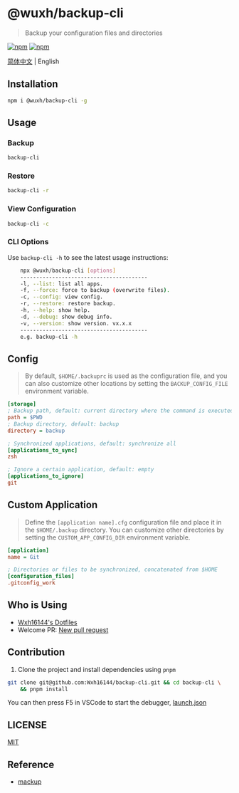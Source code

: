 # @wuxh/backup-cli

> Backup your configuration files and directories

[![npm](https://img.shields.io/npm/v/@wuxh/backup-cli.svg?style=for-the-badge)](https://www.npmjs.com/package/@wuxh/backup-cli)
[![npm](https://img.shields.io/npm/dt/@wuxh/backup-cli.svg?style=for-the-badge)](https://www.npmjs.com/package/@wuxh/backup-cli)

[简体中文](./README.md) | English

## Installation

```bash
npm i @wuxh/backup-cli -g
```

## Usage

### Backup

```bash
backup-cli
```

### Restore

```bash
backup-cli -r
```

### View Configuration

```bash
backup-cli -c
```

### CLI Options

Use `backup-cli -h` to see the latest usage instructions:

```bash
    npx @wuxh/backup-cli [options]
    ----------------------------------------
    -l, --list: list all apps.
    -f, --force: force to backup (overwrite files).
    -c, --config: view config.
    -r, --restore: restore backup.
    -h, --help: show help.
    -d, --debug: show debug info.
    -v, --version: show version. vx.x.x
    ----------------------------------------
    e.g. backup-cli -h
```

## Config

> By default, `$HOME/.backuprc` is used as the configuration file, and you can also customize other locations by setting the `BACKUP_CONFIG_FILE` environment variable.

```ini
[storage]
; Backup path, default: current directory where the command is executed.
path = $PWD
; Backup directory, default: backup
directory = backup

; Synchronized applications, default: synchronize all
[applications_to_sync]
zsh

; Ignore a certain application, default: empty
[applications_to_ignore]
git

```

## Custom Application

> Define the `[application name].cfg` configuration file and place it in the `$HOME/.backup` directory. You can customize other directories by setting the `CUSTOM_APP_CONFIG_DIR` environment variable.

```ini
[application]
name = Git

; Directories or files to be synchronized, concatenated from $HOME
[configuration_files]
.gitconfig_work
```

## Who is Using

- [Wxh16144's Dotfiles](https://github.com/Wxh16144/dotfiles)
- Welcome PR: [New pull request](https://github.com/Wxh16144/backup-cli/pulls)

## Contribution

1. Clone the project and install dependencies using `pnpm`

```bash
git clone git@github.com:Wxh16144/backup-cli.git && cd backup-cli \
    && pnpm install
```

You can then press F5 in VSCode to start the debugger, [launch.json](./.vscode/launch.json)

## LICENSE

[MIT](./LICENSE)

## Reference

- [mackup](https://github.com/lra/mackup)
